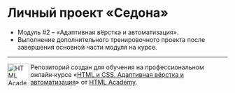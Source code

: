 # Личный проект «Седона» 

* Модуль #2 – «Адаптивная вёрстка и автоматизация».
* Выполнение дополнительного тренировочного проекта после завершения основной части модуля на курсе.

---

<a href="https://htmlacademy.ru/intensive/adaptive"><img align="left" width="50" height="50" alt="HTML Academy" src="https://up.htmlacademy.ru/static/img/intensive/adaptive/logo-for-github-2.png"></a>

Репозиторий создан для обучения на профессиональном онлайн‑курсе «[HTML и CSS. Адаптивная вёрстка и автоматизация](https://htmlacademy.ru/intensive/adaptive)» от [HTML Academy](https://htmlacademy.ru).
